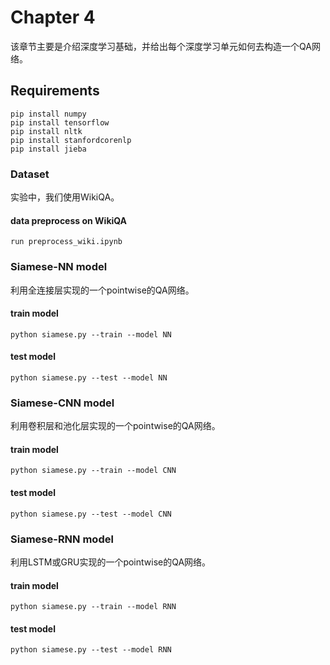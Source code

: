 
# Chapter 4

该章节主要是介绍深度学习基础，并给出每个深度学习单元如何去构造一个QA网络。


## Requirements

```
pip install numpy
pip install tensorflow
pip install nltk
pip install stanfordcorenlp
pip install jieba
```

### Dataset

实验中，我们使用WikiQA。

#### data preprocess on WikiQA

`run preprocess_wiki.ipynb`

### Siamese-NN model

利用全连接层实现的一个pointwise的QA网络。

#### train model

`python siamese.py --train --model NN`

#### test model

`python siamese.py --test --model NN`

### Siamese-CNN model

利用卷积层和池化层实现的一个pointwise的QA网络。

#### train model

`python siamese.py --train --model CNN`

#### test model

`python siamese.py --test --model CNN`

### Siamese-RNN model

利用LSTM或GRU实现的一个pointwise的QA网络。

#### train model

`python siamese.py --train --model RNN`

#### test model

`python siamese.py --test --model RNN`

